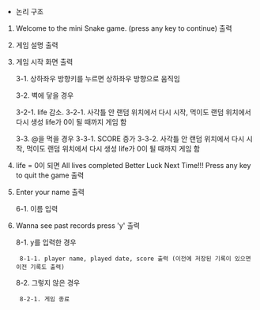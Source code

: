 - 논리 구조

1. Welcome to the mini Snake game. (press any key to continue) 출력
2. 게임 설명 출력
3. 게임 시작 화면 출력

   3-1. 상하좌우 방향키를 누르면 상하좌우 방향으로 움직임

   3-2. 벽에 닿을 경우

   3-2-1. life 감소.
   3-2-1. 사각틀 안 랜덤 위치에서 다시 시작, 먹이도 랜덤 위치에서 다시 생성 life가 0이 될 때까지 게임 함
   
   3-3. @을 먹을 경우
        3-3-1. SCORE 증가
        3-3-2. 사각틀 안 랜덤 위치에서 다시 시작, 먹이도 랜덤 위치에서 다시 생성 life가 0이 될 때까지 게임 함

5. life = 0이 되면 All lives completed Better Luck Next Time!!! Press any key to quit the game 출력

6. Enter your name 출력

   6-1. 이름 입력

8. Wanna see past records press 'y' 출력

   8-1. y를 입력한 경우

        8-1-1. player name, played date, score 출력 (이전에 저장된 기록이 있으면 이전 기록도 출력)

   8-2. 그렇지 않은 경우

        8-2-1. 게임 종료
